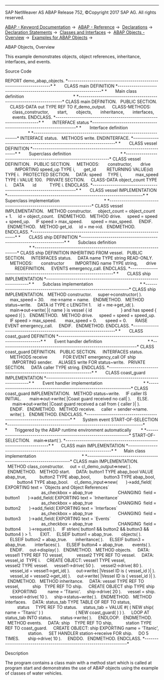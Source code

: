   

* * *

SAP NetWeaver AS ABAP Release 752, ©Copyright 2017 SAP AG. All rights reserved.

[ABAP - Keyword Documentation](javascript:call_link\('abenabap.htm'\)) →  [ABAP - Reference](javascript:call_link\('abenabap_reference.htm'\)) →  [Declarations](javascript:call_link\('abendeclarations.htm'\)) →  [Declaration Statements](javascript:call_link\('abenabap_declarations.htm'\)) →  [Classes and Interfaces](javascript:call_link\('abenclasses_and_interfaces.htm'\)) →  [ABAP Objects - Overview](javascript:call_link\('abenabap_objects_oview.htm'\)) →  [Examples for ABAP Objects](javascript:call_link\('abenabap_objects_abexas.htm'\)) → 

ABAP Objects, Overview

This example demonstrates objects, object references, inheritance, interfaces, and events.

Source Code

REPORT demo\_abap\_objects.
\*---------------------------------------------------------------------\*
\*       CLASS main DEFINITION
\*---------------------------------------------------------------------\*
\*       Main class definition                                         \*
\*---------------------------------------------------------------------\*
CLASS main DEFINITION.
  PUBLIC SECTION.
    CLASS-DATA out TYPE REF TO if\_demo\_output.
    CLASS-METHODS:
      class\_constructor,
      start,
      objects,
      inheritance,
      interfaces,
      events.
ENDCLASS.
\*---------------------------------------------------------------------\*
\*       INTERFACE status
\*---------------------------------------------------------------------\*
\*       Interface definition                                          \*
\*---------------------------------------------------------------------\*
INTERFACE status.
  METHODS write.
ENDINTERFACE.
\*---------------------------------------------------------------------\*
\*       CLASS vessel DEFINITION
\*---------------------------------------------------------------------\*
\*       Superclass definition                                         \*
\*---------------------------------------------------------------------\*
CLASS vessel DEFINITION.
  PUBLIC SECTION.
    METHODS:
      constructor,
      drive
        IMPORTING speed\_up TYPE i,
      get\_id
        RETURNING VALUE(id) TYPE i.
  PROTECTED SECTION.
    DATA: speed     TYPE i,
          max\_speed TYPE i VALUE 100.
  PRIVATE SECTION.
    CLASS-DATA object\_count TYPE i.
    DATA       id           TYPE i.
ENDCLASS.
\*---------------------------------------------------------------------\*
\*       CLASS vessel IMPLEMENTATION
\*---------------------------------------------------------------------\*
\*       Superclass implementation                                     \*
\*---------------------------------------------------------------------\*
CLASS vessel IMPLEMENTATION.
  METHOD constructor.
    object\_count = object\_count + 1.
    id = object\_count.
  ENDMETHOD.
  METHOD drive.
    speed = speed + speed\_up.
    IF speed > max\_speed.
      speed = max\_speed.
    ENDIF.
  ENDMETHOD.
  METHOD get\_id.
    id = me->id.
  ENDMETHOD.
ENDCLASS.
\*---------------------------------------------------------------------\*
\*       CLASS ship DEFINITION
\*---------------------------------------------------------------------\*
\*       Subclass definition                                           \*
\*---------------------------------------------------------------------\*
CLASS ship DEFINITION INHERITING FROM vessel.
  PUBLIC SECTION.
    INTERFACES status.
    DATA name TYPE string READ-ONLY.
    METHODS:
      constructor
        IMPORTING name TYPE string,
      drive
        REDEFINITION.
    EVENTS emergency\_call.
ENDCLASS.
\*---------------------------------------------------------------------\*
\*       CLASS ship IMPLEMENTATION
\*---------------------------------------------------------------------\*
\*       Subclass implementation                                       \*
\*---------------------------------------------------------------------\*
CLASS ship IMPLEMENTATION.
  METHOD constructor.
    super->constructor( ).
    max\_speed = 30.
    me->name = name.
  ENDMETHOD.
  METHOD status~write.
    DATA id TYPE c LENGTH 1.
    id = me->get\_id( ).
    main=>out->write( |{ name } is vessel { id
                       } and has speed { speed }| ).
  ENDMETHOD.
  METHOD drive.
    speed = speed + speed\_up.
    IF speed > max\_speed.
      max\_speed = 0.
      speed = 0.
      RAISE EVENT emergency\_call.
    ENDIF.
  ENDMETHOD.
ENDCLASS.
\*---------------------------------------------------------------------\*
\*       CLASS coast\_guard DEFINITION
\*---------------------------------------------------------------------\*
\*       Event handler definition                                      \*
\*---------------------------------------------------------------------\*
CLASS coast\_guard DEFINITION.
  PUBLIC SECTION.
    INTERFACES status.
    METHODS receive
            FOR EVENT emergency\_call OF ship
      IMPORTING sender.
    ALIASES write FOR status~write.
  PRIVATE SECTION.
    DATA caller TYPE string.
ENDCLASS.
\*---------------------------------------------------------------------\*
\*       CLASS coast\_guard IMPLEMENTATION
\*---------------------------------------------------------------------\*
\*       Event handler implementation                                  \*
\*---------------------------------------------------------------------\*
CLASS coast\_guard IMPLEMENTATION.
  METHOD status~write.
    IF caller IS INITIAL.
      main=>out->write( |Coast guard received no call| ).
    ELSE.
      main=>out->write( |Coast guard received a call from { caller }| ).
    ENDIF.
  ENDMETHOD.
  METHOD receive.
    caller = sender->name.
    write( ).
  ENDMETHOD.
ENDCLASS.
\*---------------------------------------------------------------------\*
\*      System event START-OF-SELECTION
\*---------------------------------------------------------------------\*
\*      Triggered by the ABAP runtime environment automatically        \*
\*---------------------------------------------------------------------\*
START-OF-SELECTION.
  main=>start( ).
\*---------------------------------------------------------------------\*
\*      CLASS main IMPLEMENTATION
\*---------------------------------------------------------------------\*
\*      Main class implementation                                      \*
\*---------------------------------------------------------------------\*
CLASS main IMPLEMENTATION.
  METHOD class\_constructor.
    out = cl\_demo\_output=>new( ).
  ENDMETHOD.
  METHOD start.
    DATA: button1 TYPE abap\_bool VALUE abap\_true,
          button2 TYPE abap\_bool,
          button3 TYPE abap\_bool,
          button4 TYPE abap\_bool.
    cl\_demo\_input=>new(
      )->add\_field( EXPORTING text = \`Objects and Object References\`
                              as\_checkbox = abap\_true
                    CHANGING  field = button1
      )->add\_field( EXPORTING text = \`Inheritance\`
                              as\_checkbox = abap\_true
                    CHANGING  field = button2
      )->add\_field( EXPORTING text = \`Interfaces\`
                              as\_checkbox = abap\_true
                    CHANGING  field = button3
      )->add\_field( EXPORTING text = \`Events\`
                              as\_checkbox = abap\_true
                    CHANGING  field = button4
      )->request( ).
    IF strlen( button1 && button2 && button3 && button4 ) > 1.
      EXIT.
    ELSEIF button1 = abap\_true.
      objects( ).
    ELSEIF button2 = abap\_true.
      inheritance( ).
    ELSEIF button3 = abap\_true.
      interfaces( ).
    ELSEIF button4 = abap\_true.
      events( ).
    ENDIF.
    out->display( ).
  ENDMETHOD.
  METHOD objects.
    DATA: vessel1 TYPE REF TO vessel,
          vessel2 TYPE REF TO vessel.
    DATA: vessel\_id  TYPE i.
    CREATE OBJECT: vessel1 TYPE vessel,
                   vessel2 TYPE vessel.
    vessel1->drive( 50 ).
    vessel2->drive( 80 ).
    vessel\_id = vessel1->get\_id( ).
    out->write( |Vessel ID is { vessel\_id }| ).
    vessel\_id = vessel2->get\_id( ).
    out->write( |Vessel ID is { vessel\_id }| ).
  ENDMETHOD.
  METHOD inheritance.
    DATA: vessel TYPE REF TO vessel,
          ship   TYPE REF TO ship.
    CREATE OBJECT ship TYPE ship
      EXPORTING
        name = 'Titanic'.
    ship->drive( 20 ).
    vessel = ship.
    vessel->drive( 10 ).
    ship->status~write( ).
  ENDMETHOD.
  METHOD interfaces.
    DATA: status\_tab TYPE TABLE OF REF TO status,
          status     TYPE REF TO status.
    status\_tab = VALUE #( ( NEW ship( name = 'Titanic' ) )
                          ( NEW coast\_guard( ) ) ).
    LOOP AT status\_tab INTO status.
      status->write( ).
    ENDLOOP.
  ENDMETHOD.
  METHOD events.
    DATA: ship    TYPE REF TO ship,
          station TYPE REF TO coast\_guard.
    CREATE OBJECT: ship EXPORTING name = 'Titanic',
                   station.
    SET HANDLER station->receive FOR ship.
    DO 5 TIMES.
      ship->drive( 10 ).
    ENDDO.
  ENDMETHOD.
ENDCLASS.
\*---------------------------------------------------------------------\*

Description

The program contains a class main with a method start which is called at program start and demonstrates the use of ABAP objects using the example of classes of water vehicles.